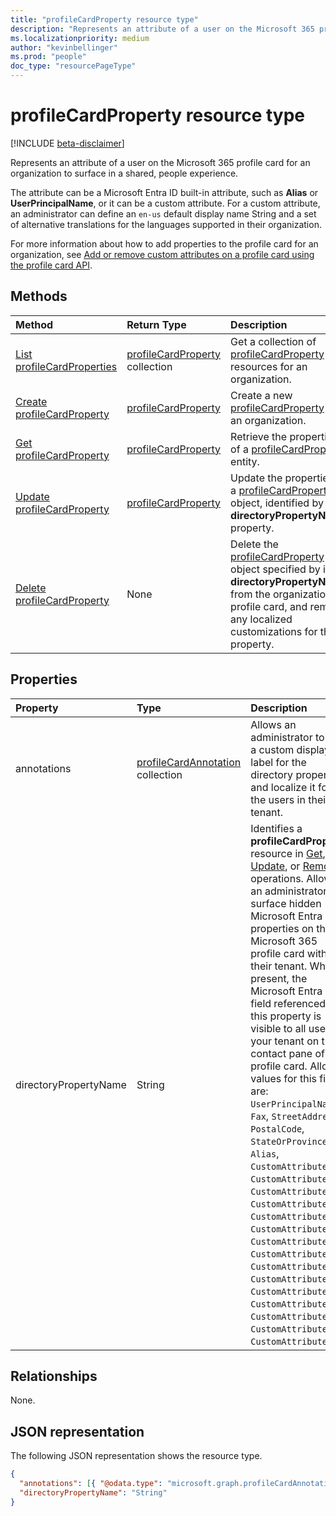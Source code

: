 ```yaml
---
title: "profileCardProperty resource type"
description: "Represents an attribute of a user on the Microsoft 365 profile card for an organization to surface in a shared, people experience."
ms.localizationpriority: medium
author: "kevinbellinger"
ms.prod: "people"
doc_type: "resourcePageType"
---
```


# profileCardProperty resource type

[!INCLUDE [beta-disclaimer](../../includes/beta-disclaimer.md)]

Represents an attribute of a user on the Microsoft 365 profile card for an organization to surface in a shared, people experience.

The attribute can be a Microsoft Entra ID built-in attribute, such as **Alias** or **UserPrincipalName**, or it can be a custom attribute. For a custom attribute, an administrator can define an `en-us` default display name String and a set of alternative translations for the languages supported in their organization.

For more information about how to add properties to the profile card for an organization, see [Add or remove custom attributes on a profile card using the profile card API](/graph/add-properties-profilecard).

## Methods

| Method       | Return Type | Description |
|:-------------------------------------------------------------|:----------------------------------------------|:-----------------------------------------------------------------|
| [List profileCardProperties](../api/peopleadminsettings-list-profilecardproperties.md) | [profileCardProperty](profilecardproperty.md) collection | Get a collection of [profileCardProperty](../resources/profilecardproperty.md) resources for an organization. |
| [Create profileCardProperty](../api/peopleadminsettings-post-profilecardproperties.md) | [profileCardProperty](profilecardproperty.md) | Create a new [profileCardProperty](../resources/profilecardproperty.md) for an organization. |
| [Get profileCardProperty](../api/profilecardproperty-get.md) | [profileCardProperty](profilecardproperty.md) | Retrieve the properties of a [profileCardProperty](../resources/profilecardproperty.md) entity. |
| [Update profileCardProperty](../api/profilecardproperty-update.md)               | [profileCardProperty](profilecardproperty.md) | Update the properties of a [profileCardProperty](../resources/profilecardproperty.md) object, identified by its **directoryPropertyName** property.                               |
| [Delete profileCardProperty](../api/profilecardproperty-delete.md)               | None                                          | Delete the [profileCardProperty](../resources/profilecardproperty.md) object specified by its **directoryPropertyName** from the organization's profile card, and remove any localized customizations for that property.                               |

## Properties

| Property             | Type                                                        | Description |
|:---------------------|:------------------------------------------------------------|:------------|
|annotations           |[profileCardAnnotation](profilecardannotation.md) collection | Allows an administrator to set a custom display label for the directory property and localize it for the users in their tenant.|
|directoryPropertyName |String                                                       | Identifies a **profileCardProperty** resource in [Get](../api/profilecardproperty-get.md), [Update](../api/profilecardproperty-update.md), or [Remove](../api/profilecardproperty-delete.md) operations. Allows an administrator to surface hidden Microsoft Entra ID properties on the Microsoft 365 profile card within their tenant. When present, the Microsoft Entra ID field referenced in this property is visible to all users in your tenant on the contact pane of the profile card. Allowed values for this field are: `UserPrincipalName`, `Fax`, `StreetAddress`, `PostalCode`, `StateOrProvince`, `Alias`, `CustomAttribute1`,  `CustomAttribute2`, `CustomAttribute3`, `CustomAttribute4`, `CustomAttribute5`, `CustomAttribute6`, `CustomAttribute7`, `CustomAttribute8`, `CustomAttribute9`, `CustomAttribute10`, `CustomAttribute11`, `CustomAttribute12`, `CustomAttribute13`, `CustomAttribute14`, `CustomAttribute15`. |

## Relationships

None.

## JSON representation

The following JSON representation shows the resource type.

<!-- {
  "blockType": "resource",
  "optionalProperties": [

  ],
  "@odata.type": "microsoft.graph.profileCardProperty"
}-->

```json
{
  "annotations": [{ "@odata.type": "microsoft.graph.profileCardAnnotation" }],
  "directoryPropertyName": "String"
}
```
